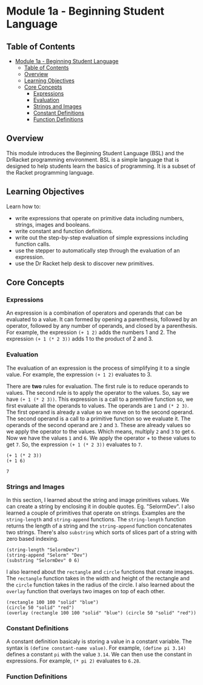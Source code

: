 # Module 1a - Beginning Student Language

## Table of Contents

- [Module 1a - Beginning Student Language](#module-1a---beginning-student-language)
  - [Table of Contents](#table-of-contents)
  - [Overview](#overview)
  - [Learning Objectives](#learning-objectives)
  - [Core Concepts](#core-concepts)
    - [Expressions](#expressions)
    - [Evaluation](#evaluation)
    - [Strings and Images](#strings-and-images)
    - [Constant Definitions](#constant-definitions)
    - [Function Definitions](#function-definitions)

## Overview

This module introduces the Beginning Student Language (BSL) and the DrRacket programming environment. BSL is a simple language that is designed to help students learn the basics of programming. It is a subset of the Racket programming language.

## Learning Objectives

Learn how to:

- write expressions that operate on primitive data including numbers, strings, images and booleans.
- write constant and function definitions.
- write out the step-by-step evaluation of simple expressions including function calls.
- use the stepper to automatically step through the evaluation of an expression.
- use the Dr Racket help desk to discover new primitives.

## Core Concepts

### Expressions

An expression is a combination of operators and operands that can be evaluated to a value.
It can formed by opening a parenthesis, followed by an operator, followed by any number of operands, and closed by a parenthesis. For example, the expression `(+ 1 2)` adds the numbers 1 and 2. The expression `(+ 1 (* 2 3))` adds 1 to the product of 2 and 3.

### Evaluation

The evaluation of an expression is the process of simplifying it to a single value. For example, the expression `(+ 1 2)` evaluates to 3.

There are **two** rules for evaluation. The first rule is to reduce operands to values. The second rule is to apply the operator to the values. So, say we have `(+ 1 (* 2 3))`. This expression is a call to a premitive function so, we first evaluate all the operands to values. The operands are `1` and `(* 2 3)`. The first operand is already a value so we move on to the second operand. The second operand is a call to a primitive function so we evaluate it. The operands of the second operand are `2` and `3`. These are already values so we apply the operator to the values. Which means, multiply `2` and `3` to get `6`. Now we have the values `1` and `6`. We apply the operator + to these values to get `7`. So, the expression `(+ 1 (* 2 3))` evaluates to `7`.

```racket
(+ 1 (* 2 3))
(+ 1 6)

7
```

### Strings and Images

In this section, I learned about the string and image primitives values. We can create a string by enclosing it in double quotes. Eg. "SelormDev". I also learned a couple of primitives that operate on strings. Examples are the `string-length` and `string-append` functions. The `string-length` function returns the length of a string and the `string-append` function concatenates two strings. There's also `substring` which sorts of slices part of a string with zero based indexing.

```racket
(string-length "SelormDev")
(string-append "Selorm" "Dev")
(substring "SelormDev" 0 6)
```

I also learned about the `rectangle` and `circle` functions that create images. The `rectangle` function takes in the width and height of the rectangle and the `circle` function takes in the radius of the circle. I also learned about the `overlay` function that overlays two images on top of each other.

```racket
(rectangle 100 100 "solid" "blue")
(circle 50 "solid" "red")
(overlay (rectangle 100 100 "solid" "blue") (circle 50 "solid" "red"))
```

### Constant Definitions

A constant definition basicaly is storing a value in a constant variable. The syntax is `(define constant-name value)`. For example, `(define pi 3.14)` defines a constant `pi` with the value `3.14`. We can then use the constant in expressions. For example, `(* pi 2)` evaluates to `6.28`.

### Function Definitions
